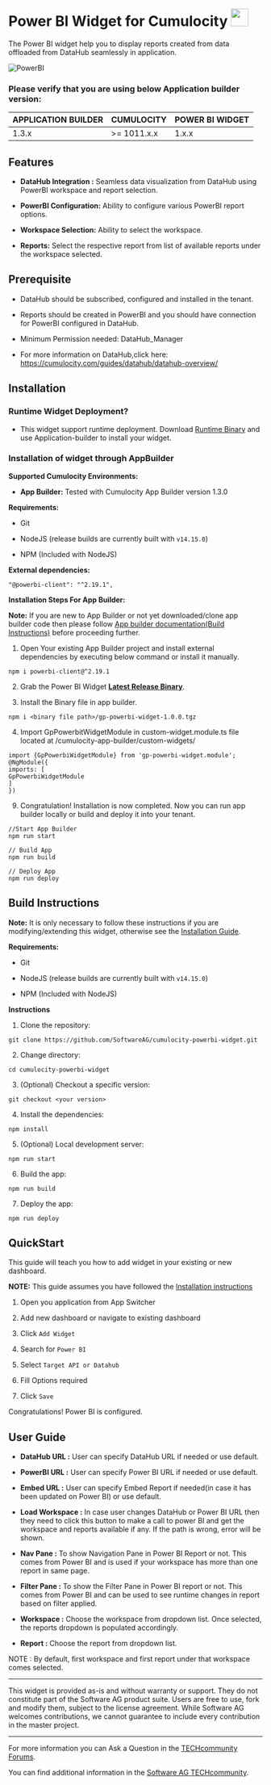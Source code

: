 
# Power BI Widget for Cumulocity [<img width="35" src="https://user-images.githubusercontent.com/67993842/97668428-f360cc80-1aa7-11eb-8801-da578bda4334.png"/>](https://github.com/SoftwareAG/cumulocity-power-bi-widget/releases/download/v1.0.0/powerbi-runtime-widget-1.0.0.zip)

  

The Power BI widget help you to display reports created from data offloaded from DataHub seamlessly in application.

  

![PowerBI](https://user-images.githubusercontent.com/85675121/160342325-b13f713e-dacb-4922-9011-81e6bd60f1cc.PNG)

  

### Please verify that you are using below Application builder version:

  
|APPLICATION BUILDER | CUMULOCITY | POWER BI WIDGET    |
|--------------------|------------|------------------------|
| 1.3.x              | >= 1011.x.x| 1.x.x                  |

  
  
  

## Features

  
*  **DataHub Integration :** Seamless data visualization from DataHub using PowerBI workspace and report selection.

*  **PowerBI Configuration:** Ability to configure various PowerBI report options.

*  **Workspace Selection:** Ability to select the workspace.

*  **Reports:** Select the respective report from list of available reports under the workspace selected.


## Prerequisite
   * DataHub should be subscribed, configured and installed in the tenant.
   * Reports should be created in PowerBI and you should have connection for PowerBI configured in DataHub.

* Minimum Permission needed:
DataHub_Manager

* For more information on DataHub,click here:
https://cumulocity.com/guides/datahub/datahub-overview/ 

## Installation


### Runtime Widget Deployment?

  

* This widget support runtime deployment. Download [Runtime Binary](https://github.com/SoftwareAG/cumulocity-power-bi-widget/releases/download/v1.0.0/powerbi-runtime-widget-1.0.0.zip) and use Application-builder to install your widget.

  

### Installation of widget through AppBuilder

  

**Supported Cumulocity Environments:**

  

*  **App Builder:** Tested with Cumulocity App Builder version 1.3.0

  

**Requirements:**

  

* Git

  

* NodeJS (release builds are currently built with `v14.15.0`)

  

* NPM (Included with NodeJS)

  

**External dependencies:**

  

```
"@powerbi-client": "^2.19.1",
```

  

**Installation Steps For App Builder:**

  
  

**Note:** If you are new to App Builder or not yet downloaded/clone app builder code then please follow [App builder documentation(Build Instructions)](https://github.com/SoftwareAG/cumulocity-app-builder) before proceeding further.

  
  
  

1. Open Your existing App Builder project and install external dependencies by executing below command or install it manually.

  

```
npm i powerbi-client@^2.19.1
```

2. Grab the Power BI Widget **[Latest Release Binary](https://github.com/SoftwareAG/cumulocity-power-bi-widget/releases/download/v1.0.0/gp-powerbi-widget-1.0.0.tgz)**.

  
  

3. Install the Binary file in app builder.

  

```
npm i <binary file path>/gp-powerbi-widget-1.0.0.tgz
```

  

4. Import GpPowerbitWidgetModule in custom-widget.module.ts file located at /cumulocity-app-builder/custom-widgets/

  

```
import {GpPowerbiWidgetModule} from 'gp-powerbi-widget.module';
@NgModule({
imports: [
GpPowerbiWidgetModule
]
})
```

  

9. Congratulation! Installation is now completed. Now you can run app builder locally or build and deploy it into your tenant.

  

```
//Start App Builder
npm run start

// Build App 
npm run build
  
// Deploy App
npm run deploy
```

  

## Build Instructions

  

**Note:** It is only necessary to follow these instructions if you are modifying/extending this widget, otherwise see the [Installation Guide](#Installation).

  

**Requirements:**

* Git

  

* NodeJS (release builds are currently built with `v14.15.0`)

  

* NPM (Included with NodeJS)

  

**Instructions**

  
  

1. Clone the repository:

  

```
git clone https://github.com/SoftwareAG/cumulocity-powerbi-widget.git
```

  

2. Change directory:

  

```
cd cumulocity-powerbi-widget
```

  

3. (Optional) Checkout a specific version:

  

```
git checkout <your version>
```

  

4. Install the dependencies:

  

```
npm install
```

  

5. (Optional) Local development server:

  

```
npm run start
```

  

6. Build the app:

  

```
npm run build
```

  

7. Deploy the app:

  

```
npm run deploy
```

  

## QuickStart

  

This guide will teach you how to add widget in your existing or new dashboard.

  

  

**NOTE:** This guide assumes you have followed the [Installation instructions](#Installation)

  

  

1. Open you application from App Switcher

  

2. Add new dashboard or navigate to existing dashboard

  

3. Click `Add Widget`

  

4. Search for `Power BI`

  
  

5. Select `Target API or Datahub`

  
  

6. Fill Options required

  

7. Click `Save`

  
  

Congratulations! Power BI is configured.

  

  

## User Guide

  

  

-  **DataHub URL :** User can specify DataHub URL if needed or use default.

-  **PowerBI URL :** User can specify Power BI URL if needed or use default.
-  **Embed URL :** User can specify Embed Report if needed(in case it has been updated on Power BI) or use default.

-  **Load Workspace :** In case user changes DataHub or Power BI URL then they need to click this button to make a call to power BI and get the workspace and reports available if any. If the path is wrong, error will be shown.
-  **Nav Pane :** To show Navigation Pane in Power BI Report or not. This comes from Power BI and is used if your workspace has more than one report in same page.
-  **Filter Pane :** To show the Filter Pane in Power BI report or not. This comes from Power BI and can be used to see runtime changes in report based on filter applied.

-  **Workspace :** Choose the workspace from dropdown list. Once selected, the reports dropdown is populated accordingly.

-  **Report :** Choose the report from dropdown list.

  

NOTE : By default, first workspace and first report under that workspace comes selected.

------------------------------

  

This widget is provided as-is and without warranty or support. They do not constitute part of the Software AG product suite. Users are free to use, fork and modify them, subject to the license agreement. While Software AG welcomes contributions, we cannot guarantee to include every contribution in the master project.

  

_____________________

  

For more information you can Ask a Question in the [TECHcommunity Forums](https://tech.forums.softwareag.com/tag/Cumulocity-IoT).

  
  

You can find additional information in the [Software AG TECHcommunity](https://techcommunity.softwareag.com/home/-/product/name/cumulocity).
